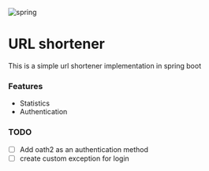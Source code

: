 ![spring](https://upload.wikimedia.org/wikipedia/commons/thumb/4/44/Spring_Framework_Logo_2018.svg/2560px-Spring_Framework_Logo_2018.svg.png)

# URL shortener

This is a simple url shortener implementation in spring boot

### Features
* Statistics
* Authentication

### TODO

- [ ] Add oath2 as an authentication method
- [ ] create custom exception for login
